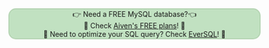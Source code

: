 &nbsp;<p style="background: #C1E1C1;border: 2px solid #b4d3b2;border-radius: 15px;text-align: center;">👉 Need a FREE MySQL database?👈<br>🦀 Check <a href="https://go.aiven.io/francesco-signup">Aiven's FREE plans</a>! 🦀<br>
🐧 Need to optimize your SQL query? Check <a href="https://www.eversql.com/">EverSQL</a>! 🐧</p>
